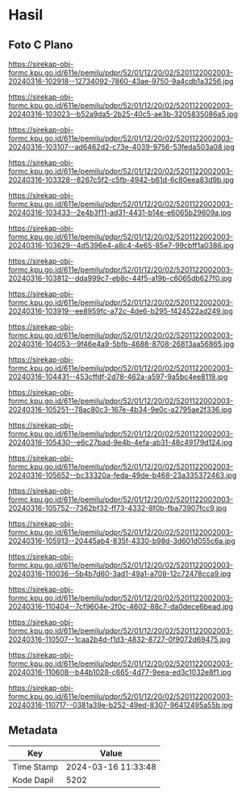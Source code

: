 # Hasil

## Foto C Plano

https://sirekap-obj-formc.kpu.go.id/611e/pemilu/pdpr/52/01/12/20/02/5201122002003-20240316-102918--12734092-7860-43ae-9750-9a4cdb1a3256.jpg

https://sirekap-obj-formc.kpu.go.id/611e/pemilu/pdpr/52/01/12/20/02/5201122002003-20240316-103023--b52a9da5-2b25-40c5-ae3b-3205835086a5.jpg

https://sirekap-obj-formc.kpu.go.id/611e/pemilu/pdpr/52/01/12/20/02/5201122002003-20240316-103107--ad6462d2-c73e-4039-9756-53feda503a08.jpg

https://sirekap-obj-formc.kpu.go.id/611e/pemilu/pdpr/52/01/12/20/02/5201122002003-20240316-103328--8267c5f2-c5fb-4942-b61d-6c80eea83d9b.jpg

https://sirekap-obj-formc.kpu.go.id/611e/pemilu/pdpr/52/01/12/20/02/5201122002003-20240316-103433--2e4b3f11-ad31-4431-b14e-e6065b29609a.jpg

https://sirekap-obj-formc.kpu.go.id/611e/pemilu/pdpr/52/01/12/20/02/5201122002003-20240316-103629--4d5396e4-a8c4-4e65-85e7-99cbff1a0386.jpg

https://sirekap-obj-formc.kpu.go.id/611e/pemilu/pdpr/52/01/12/20/02/5201122002003-20240316-103812--dda999c7-eb8c-44f5-a19b-c6065db627f0.jpg

https://sirekap-obj-formc.kpu.go.id/611e/pemilu/pdpr/52/01/12/20/02/5201122002003-20240316-103919--ee8959fc-a72c-4de6-b295-f424522ad249.jpg

https://sirekap-obj-formc.kpu.go.id/611e/pemilu/pdpr/52/01/12/20/02/5201122002003-20240316-104053--9f46e4a9-5bfb-4688-8708-26813aa56865.jpg

https://sirekap-obj-formc.kpu.go.id/611e/pemilu/pdpr/52/01/12/20/02/5201122002003-20240316-104431--453cffdf-2d78-462a-a597-9a5bc4ee8119.jpg

https://sirekap-obj-formc.kpu.go.id/611e/pemilu/pdpr/52/01/12/20/02/5201122002003-20240316-105251--78ac80c3-167e-4b34-9e0c-a2795ae2f336.jpg

https://sirekap-obj-formc.kpu.go.id/611e/pemilu/pdpr/52/01/12/20/02/5201122002003-20240316-105430--e6c27bad-9e4b-4efa-ab31-48c49179d124.jpg

https://sirekap-obj-formc.kpu.go.id/611e/pemilu/pdpr/52/01/12/20/02/5201122002003-20240316-105652--bc33320a-feda-49de-b468-23a335372463.jpg

https://sirekap-obj-formc.kpu.go.id/611e/pemilu/pdpr/52/01/12/20/02/5201122002003-20240316-105752--7362bf32-ff73-4332-8f0b-fba73907fcc9.jpg

https://sirekap-obj-formc.kpu.go.id/611e/pemilu/pdpr/52/01/12/20/02/5201122002003-20240316-105913--20445ab4-835f-4330-b98d-3d601d055c6a.jpg

https://sirekap-obj-formc.kpu.go.id/611e/pemilu/pdpr/52/01/12/20/02/5201122002003-20240316-110036--5b4b7d60-3ad1-49a1-a708-12c72478cca9.jpg

https://sirekap-obj-formc.kpu.go.id/611e/pemilu/pdpr/52/01/12/20/02/5201122002003-20240316-110404--7cf9604e-2f0c-4602-88c7-da0dece6bead.jpg

https://sirekap-obj-formc.kpu.go.id/611e/pemilu/pdpr/52/01/12/20/02/5201122002003-20240316-110507--1caa2b4d-f1d3-4832-8727-0f9072d69475.jpg

https://sirekap-obj-formc.kpu.go.id/611e/pemilu/pdpr/52/01/12/20/02/5201122002003-20240316-110608--b44b1028-c665-4d77-9eea-ed3c1032e8f1.jpg

https://sirekap-obj-formc.kpu.go.id/611e/pemilu/pdpr/52/01/12/20/02/5201122002003-20240316-110717--0381a39e-b252-49ed-8307-96412495a55b.jpg


## Metadata

| Key        | Value               |
| ---------- | ------------------- |
| Time Stamp | 2024-03-16 11:33:48 |
| Kode Dapil | 5202                |




